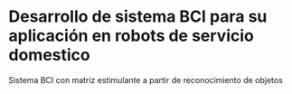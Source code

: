 # Desarrollo de sistema BCI para su aplicación en robots de servicio domestico
Sistema BCI con matriz estimulante a partir de reconocimiento de objetos 

